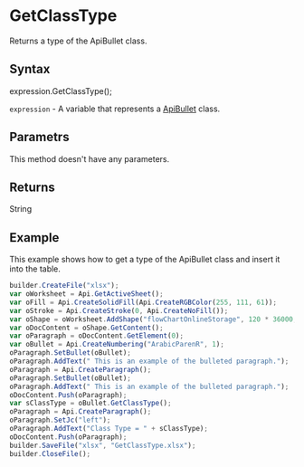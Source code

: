 # GetClassType

Returns a type of the ApiBullet class.

## Syntax

expression.GetClassType();

`expression` - A variable that represents a [ApiBullet](../ApiBullet.md) class.

## Parametrs

This method doesn't have any parameters.

## Returns

String

## Example

This example shows how to get a type of the ApiBullet class and insert it into the table.

```javascript
builder.CreateFile("xlsx");
var oWorksheet = Api.GetActiveSheet();
var oFill = Api.CreateSolidFill(Api.CreateRGBColor(255, 111, 61));
var oStroke = Api.CreateStroke(0, Api.CreateNoFill());
var oShape = oWorksheet.AddShape("flowChartOnlineStorage", 120 * 36000, 35 * 36000, oFill, oStroke, 0, 2 * 36000, 0, 3 * 36000);
var oDocContent = oShape.GetContent();
var oParagraph = oDocContent.GetElement(0);
var oBullet = Api.CreateNumbering("ArabicParenR", 1);
oParagraph.SetBullet(oBullet);
oParagraph.AddText(" This is an example of the bulleted paragraph.");
oParagraph = Api.CreateParagraph();
oParagraph.SetBullet(oBullet);
oParagraph.AddText(" This is an example of the bulleted paragraph.");
oDocContent.Push(oParagraph);
var sClassType = oBullet.GetClassType();
oParagraph = Api.CreateParagraph();
oParagraph.SetJc("left");
oParagraph.AddText("Class Type = " + sClassType);
oDocContent.Push(oParagraph);
builder.SaveFile("xlsx", "GetClassType.xlsx");
builder.CloseFile();
```